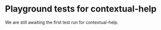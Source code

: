 # Playground tests for contextual-help
We are still awaiting the first test run for contextual-help.
